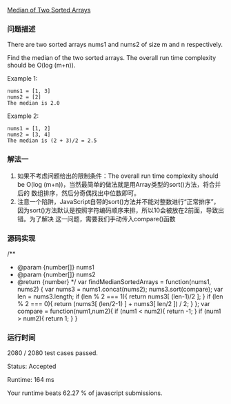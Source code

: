 [Median of Two Sorted Arrays](https://leetcode.com/problems/median-of-two-sorted-arrays/description/)
### 问题描述
There are two sorted arrays nums1 and nums2 of size m and n respectively.

Find the median of the two sorted arrays. The overall run time complexity should be O(log (m+n)).

Example 1:

```
nums1 = [1, 3]
nums2 = [2]
The median is 2.0
```

Example 2:

```
nums1 = [1, 2]
nums2 = [3, 4]
The median is (2 + 3)/2 = 2.5
```
### 解法一
1. 如果不考虑问题给出的限制条件：The overall run time complexity should be O(log (m+n))，当然最简单的做法就是用Array类型的sort()方法，将合并后的
数组排序，然后分奇偶找出中位数即可。
2. 注意一个陷阱，JavaScript自带的sort()方法并不能对整数进行“正常排序”，因为sort()方法默认是按照字符编码顺序来排，所以10会被放在2前面，导致出错。为了解决
这一问题，需要我们手动传入compare()函数
### 源码实现
/**
 * @param {number[]} nums1
 * @param {number[]} nums2
 * @return {number}
 */
var findMedianSortedArrays = function(nums1, nums2) {
            var nums3 = nums1.concat(nums2);
            nums3.sort(compare);
            var len = nums3.length;
            if (len % 2 === 1){
                return nums3[ (len-1)/2 ];
            }
            if (len % 2 === 0){
                return (nums3[ (len/2-1) ] + nums3[ len/2 ]) / 2;
            }
};
var compare = function(num1,num2){
            if (num1 < num2){
                return -1;
            }
            if (num1 > num2){
                return 1;
            }
}
### 运行时间

2080 / 2080 test cases passed.

Status: Accepted

Runtime: 164 ms

Your runtime beats 62.27 % of javascript submissions.
